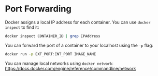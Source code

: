 # Port Forwarding

Docker assigns a local IP address for each container. You can use `docker inspect` to find it:

```bash
docker inspect CONTAINER_ID | grep IPAddress
```

You can forward the port of a container to your localhost using the `-p` flag:

```bash
docker run -p EXT_PORT:INT_PORT IMAGE_NAME
```

You can manage local networks using `docker network`:  
https://docs.docker.com/engine/reference/commandline/network

